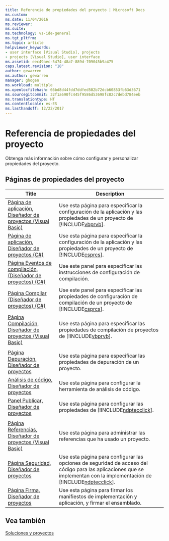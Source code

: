 ```yaml
---
title: Referencia de propiedades del proyecto | Microsoft Docs
ms.custom: 
ms.date: 11/04/2016
ms.reviewer: 
ms.suite: 
ms.technology: vs-ide-general
ms.tgt_pltfrm: 
ms.topic: article
helpviewer_keywords:
- user interface [Visual Studio], projects
- projects [Visual Studio], user interface
ms.assetid: eec49aec-5474-48a7-889d-709045b9a475
caps.latest.revision: "18"
author: gewarren
ms.author: gewarren
manager: ghogen
ms.workload: multiple
ms.openlocfilehash: 66bd8d44fdd7ddfed502b72dcb60853fb63d3671
ms.sourcegitcommit: 32f1a690fc445f9586d53698fc82c7debd784eeb
ms.translationtype: HT
ms.contentlocale: es-ES
ms.lasthandoff: 12/22/2017
---
```

# <a name="project-properties-reference"></a>Referencia de propiedades del proyecto
Obtenga más información sobre cómo configurar y personalizar propiedades del proyecto.  
  
## <a name="project-properties-pages"></a>Páginas de propiedades del proyecto  
  
|Title|Description|  
|-----------|-----------------|  
|[Página de aplicación, Diseñador de proyectos (Visual Basic)](../../ide/reference/application-page-project-designer-visual-basic.md)|Use esta página para especificar la configuración de la aplicación y las propiedades de un proyecto de [!INCLUDE[vbprvb](../../code-quality/includes/vbprvb_md.md)].|  
|[Página de aplicación, Diseñador de proyectos (C#)](../../ide/reference/application-page-project-designer-csharp.md)|Use esta página para especificar la configuración de la aplicación y las propiedades de un proyecto de [!INCLUDE[csprcs](../../data-tools/includes/csprcs_md.md)].|  
|[Página Eventos de compilación, (Diseñador de proyectos) (C#)](../../ide/reference/build-events-page-project-designer-csharp.md)|Use este panel para especificar las instrucciones de configuración de compilación.|  
|[Página Compilar (Diseñador de proyectos) (C#)](../../ide/reference/build-page-project-designer-csharp.md)|Use este panel para especificar las propiedades de configuración de compilación de un proyecto de [!INCLUDE[csprcs](../../data-tools/includes/csprcs_md.md)].|  
|[Página Compilación, Diseñador de proyectos (Visual Basic)](../../ide/reference/compile-page-project-designer-visual-basic.md)|Use esta página para especificar las propiedades de compilación de proyectos de [!INCLUDE[vbprvb](../../code-quality/includes/vbprvb_md.md)].|  
|||  
|[Página Depuración, Diseñador de proyectos](../../ide/reference/debug-page-project-designer.md)|Use esta página para especificar las propiedades de depuración de un proyecto.|  
|[Análisis de código, Diseñador de proyectos](../../ide/reference/code-analysis-project-designer.md)|Use esta página para configurar la herramienta de análisis de código.|  
|[Panel Publicar, Diseñador de proyectos](../../ide/reference/publish-page-project-designer.md)|Use esta página para configurar las propiedades de [!INCLUDE[ndptecclick](../../deployment/includes/ndptecclick_md.md)].|  
|||  
|[Página Referencias, Diseñador de proyectos (Visual Basic)](../../ide/reference/references-page-project-designer-visual-basic.md)|Use esta página para administrar las referencias que ha usado un proyecto.|  
|[Página Seguridad, Diseñador de proyectos](../../ide/reference/security-page-project-designer.md)|Use esta página para configurar las opciones de seguridad de acceso del código para las aplicaciones que se implementan con la implementación de [!INCLUDE[ndptecclick](../../deployment/includes/ndptecclick_md.md)].|  
|[Página Firma, Diseñador de proyectos](../../ide/reference/signing-page-project-designer.md)|Use esta página para firmar los manifiestos de implementación y aplicación, y firmar el ensamblado.|  
  
## <a name="see-also"></a>Vea también  
 [Soluciones y proyectos](../../ide/solutions-and-projects-in-visual-studio.md)
